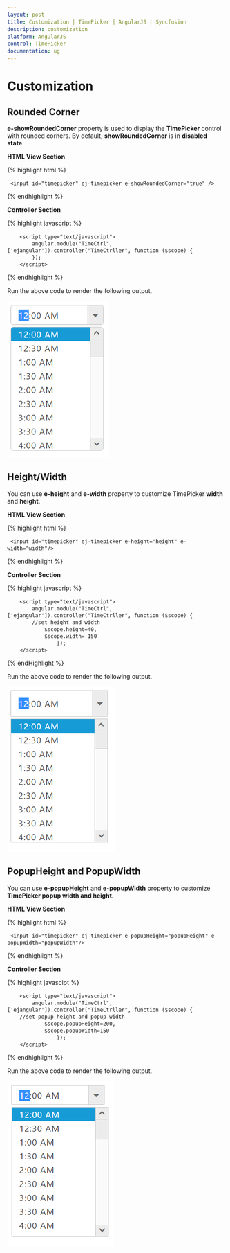 ```yaml
---
layout: post
title: Customization | TimePicker | AngularJS | Syncfusion
description: customization
platform: AngularJS
control: TimePicker
documentation: ug
---
```


# Customization

## Rounded Corner

**e-showRoundedCorner** property is used to display the **TimePicker** control with rounded corners. By default, **showRoundedCorner** is in **disabled state**.

**HTML View Section**

{% highlight html %}

     <input id="timepicker" ej-timepicker e-showRoundedCorner="true" />

{% endhighlight %}

**Controller Section**

{% highlight javascript %}

        <script type="text/javascript">
            angular.module("TimeCtrl", ['ejangular']).controller("TimeCtrller", function ($scope) {
            });
        </script>

{% endhighlight %}

Run the above code to render the following output.

![](Customization_images/Customization_images1.png)

## Height/Width
You can use **e-height** and **e-width** property to customize TimePicker **width** and **height**.

**HTML View Section**

{% highlight html %}

     <input id="timepicker" ej-timepicker e-height="height" e-width="width"/>

{% endhighlight %}

**Controller Section**

{% highlight javascript %}

        <script type="text/javascript">
            angular.module("TimeCtrl", ['ejangular']).controller("TimeCtrller", function ($scope) {
            //set height and width
                $scope.height=40,
                $scope.width= 150
                    });
        </script>

{% endHighlight %}

Run the above code to render the following output.

![](Customization_images/Customization_images2.png)


## PopupHeight and PopupWidth

You can use **e-popupHeight** and **e-popupWidth** property to customize **TimePicker popup width and height**.

**HTML View Section**

{% highlight html %}

     <input id="timepicker" ej-timepicker e-popupHeight="popupHeight" e-popupWidth="popupWidth"/>

{% endhighlight %}

**Controller Section**

{% highlight javascipt %}

        <script type="text/javascript">
            angular.module("TimeCtrl", ['ejangular']).controller("TimeCtrller", function ($scope) {
        //set popup height and popup width
                $scope.popupHeight=200,
                $scope.popupWidth=150
                    });
        </script>

{% endhighlight %}

Run the above code to render the following output.

![](Customization_images/Customization_images3.png)




